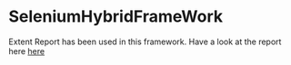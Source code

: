 # SeleniumHybridFrameWork
Extent Report has been used in this framework.
Have a look at the report here [here](extentreport.html)
